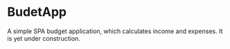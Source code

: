 # BudetApp
A simple SPA budget application, which calculates income and expenses. It is yet under construction.